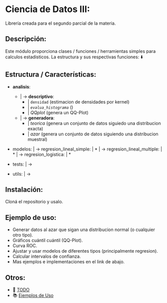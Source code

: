 # Ciencia de Datos III:

 Librería creada para el segundo parcial de la materia.

## Descripción:

 Este módulo proporciona clases / funciones / herramientas simples para calculos estadisticos. La estructura y sus respectivas funciones: ⬇️

## Estructura / Características:

- **analisis**:
    - | -> **descriptivo**:
        - | `densidad` (estimacion de densidades por kernel)
        - | *`evalua_histograma`* ()
        - | _QQplot_ (genera un QQ-Plot)
    - | -> **generadora**:
        - | _teorica_ (genera un conjunto de datos siguiedo una distribucion exacta)
        - | _azar_ (genera un conjunto de datos siguiendo una distribucion muestral)

- modelos:
    | -> regresion_lineal_simple:
        | *
    | -> regresion_lineal_multiple:
        | *
    | -> regresion_logistica:
        | *

- tests:
    | -> 

- utils:
    | ->

## Instalación:

 Cloná el repositorio y usalo.

## Ejemplo de uso:

- Generar datos al azar que sigan una distribucion normal (o cualquier otro tipo).
- Gráficos cuántil cuántil (QQ-Plot).
- Curva ROC.
- Ajustar y usar modelos de diferentes tipos (principalmente regresion).
- Calcular intervalos de confianza.
- Mas ejemplos e implementaciones en el link de abajo.

## Otros:

- 🚀 [TODO](TODO.md)
- 📚 [Ejemplos de Uso](EjemplosDeUso.py)
